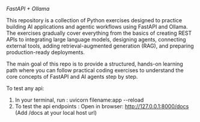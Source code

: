 *FastAPI + Ollama*

This repository is a collection of Python exercises designed to practice building AI applications and agentic workflows using FastAPI and Ollama. The exercises gradually cover everything from the basics of creating REST APIs to integrating large language models, designing agents, connecting external tools, adding retrieval-augmented generation (RAG), and preparing production-ready deployments.

The main goal of this repo is to provide a structured, hands-on learning path where you can follow practical coding exercises to understand the core concepts of FastAPI and AI agents step by step.

To test any api:
1. In your terminal, run : uvicorn filename:app --reload
2. To test the api endpoints : Open in browser: http://127.0.0.1:8000/docs (Add /docs at your local host url)
